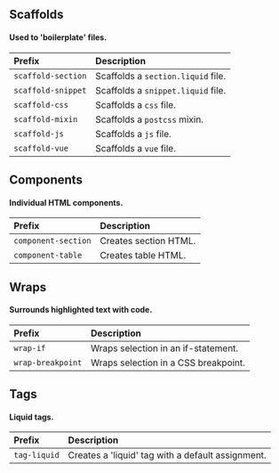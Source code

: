 ## Scaffolds
#### Used to 'boilerplate' files.

| Prefix | Description
| :------------- | :------------- |
| `scaffold-section` | Scaffolds a `section.liquid` file.
| `scaffold-snippet` | Scaffolds a `snippet.liquid` file.
| `scaffold-css` | Scaffolds a `css` file.
| `scaffold-mixin` | Scaffolds a `postcss` mixin.
| `scaffold-js` | Scaffolds a `js` file.
| `scaffold-vue` | Scaffolds a `vue` file.

## Components
#### Individual HTML components.

| Prefix | Description
| :------------- | :------------- |
| `component-section` | Creates section HTML.
| `component-table` | Creates table HTML.

## Wraps
#### Surrounds highlighted text with code.

| Prefix | Description
| :------------- | :------------- |
| `wrap-if` | Wraps selection in an if-statement.
| `wrap-breakpoint` | Wraps selection in a CSS breakpoint.

## Tags
#### Liquid tags.

| Prefix | Description
| :------------- | :------------- |
| `tag-liquid` | Creates a 'liquid' tag with a default assignment.
